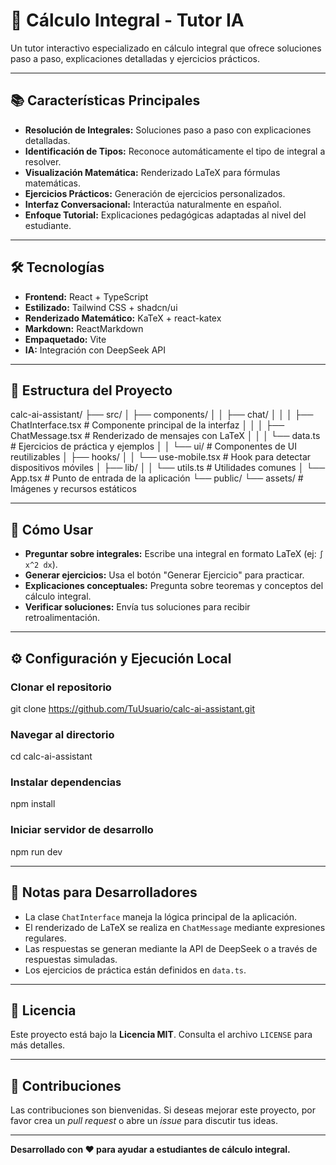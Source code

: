 # 📘 Cálculo Integral - Tutor IA

Un tutor interactivo especializado en cálculo integral que ofrece soluciones paso a paso, explicaciones detalladas y ejercicios prácticos.

---

## 📚 Características Principales

- **Resolución de Integrales:** Soluciones paso a paso con explicaciones detalladas.  
- **Identificación de Tipos:** Reconoce automáticamente el tipo de integral a resolver.  
- **Visualización Matemática:** Renderizado LaTeX para fórmulas matemáticas.  
- **Ejercicios Prácticos:** Generación de ejercicios personalizados.  
- **Interfaz Conversacional:** Interactúa naturalmente en español.  
- **Enfoque Tutorial:** Explicaciones pedagógicas adaptadas al nivel del estudiante.  

---

## 🛠️ Tecnologías

- **Frontend:** React + TypeScript  
- **Estilizado:** Tailwind CSS + shadcn/ui  
- **Renderizado Matemático:** KaTeX + react-katex  
- **Markdown:** ReactMarkdown  
- **Empaquetado:** Vite  
- **IA:** Integración con DeepSeek API  

---

## 📂 Estructura del Proyecto

calc-ai-assistant/
├── src/
│   ├── components/
│   │   ├── chat/
│   │   │   ├── ChatInterface.tsx    # Componente principal de la interfaz
│   │   │   ├── ChatMessage.tsx      # Renderizado de mensajes con LaTeX
│   │   │   └── data.ts              # Ejercicios de práctica y ejemplos
│   │   └── ui/                      # Componentes de UI reutilizables
│   ├── hooks/
│   │   └── use-mobile.tsx           # Hook para detectar dispositivos móviles
│   ├── lib/
│   │   └── utils.ts                 # Utilidades comunes
│   └── App.tsx                      # Punto de entrada de la aplicación
└── public/
    └── assets/                      # Imágenes y recursos estáticos

---

## 🚀 Cómo Usar

- **Preguntar sobre integrales:** Escribe una integral en formato LaTeX (ej: `∫ x^2 dx`).  
- **Generar ejercicios:** Usa el botón "Generar Ejercicio" para practicar.  
- **Explicaciones conceptuales:** Pregunta sobre teoremas y conceptos del cálculo integral.  
- **Verificar soluciones:** Envía tus soluciones para recibir retroalimentación.  

---

## ⚙️ Configuración y Ejecución Local

### Clonar el repositorio

git clone <https://github.com/TuUsuario/calc-ai-assistant.git>

### Navegar al directorio

cd calc-ai-assistant

### Instalar dependencias

npm install

### Iniciar servidor de desarrollo

npm run dev

---

## 📝 Notas para Desarrolladores

- La clase `ChatInterface` maneja la lógica principal de la aplicación.  
- El renderizado de LaTeX se realiza en `ChatMessage` mediante expresiones regulares.  
- Las respuestas se generan mediante la API de DeepSeek o a través de respuestas simuladas.  
- Los ejercicios de práctica están definidos en `data.ts`.  

---

## 📄 Licencia

Este proyecto está bajo la **Licencia MIT**. Consulta el archivo `LICENSE` para más detalles.

---

## 👥 Contribuciones

Las contribuciones son bienvenidas. Si deseas mejorar este proyecto, por favor crea un *pull request* o abre un *issue* para discutir tus ideas.

---

**Desarrollado con ❤️ para ayudar a estudiantes de cálculo integral.**
